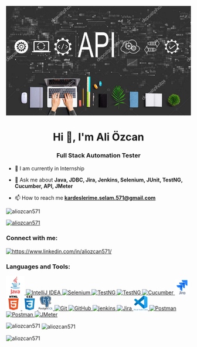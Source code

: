 <img src="https://github.com/Aliozcan571/Aliozcan571/blob/main/Screenshot_9.png?raw=true">

<h1 align="center">Hi 👋, I'm Ali Özcan</h1>
<h3 align="center">Full Stack Automation Tester</h3>


- 🌱 I am currently in Internship

- 💬 Ask me about **Java, JDBC, Jira, Jenkins, Selenium, JUnit, TestNG, Cucumber, API, JMeter**

- 📫 How to reach me **kardeslerime.selam.571@gmail.com**

<p align="left"> <img src="https://komarev.com/ghpvc/?username=aliozcan571&label=Profile%20views&color=0e75b6&style=flat" alt="aliozcan571" /> </p>

<p align="left"> <a href="https://github.com/ryo-ma/github-profile-trophy"><img src="https://github-profile-trophy.vercel.app/?username=aliozcan571" alt="aliozcan571" /></a> </p>

<h3 align="left">Connect with me:</h3>
<p align="left">
<a href="https://linkedin.com/in/aliozcan571" target="blank"><img align="center" src="https://raw.githubusercontent.com/rahuldkjain/github-profile-readme-generator/master/src/images/icons/Social/linked-in-alt.svg" alt="https://www.linkedin.com/in/aliozcan571/" height="30" width="40" /></a>
    </p>


<h3 align="left">Languages and Tools:</h3>
<p align="left"> 
    <a href="https://www.java.com" target="_blank" rel="noreferrer">
        <img src="https://raw.githubusercontent.com/devicons/devicon/master/icons/java/java-original-wordmark.svg" alt="Java" width="50" height="50"/>
    </a>
    <a href="https://www.jetbrains.com/idea/" target="_blank" rel="noreferrer">
    <img src="https://upload.wikimedia.org/wikipedia/commons/9/9c/IntelliJ_IDEA_Icon.svg" alt="IntelliJ IDEA" width="40" height="40"/>
    </a>
     <a href="https://www.selenium.dev" target="_blank" rel="noreferrer">
        <img src="https://www.svgrepo.com/show/354321/selenium.svg" alt="Selenium" width="40" height="40"/>
     </a>
    <a href="https://junit.org/" target="_blank" rel="noreferrer">
    <img src="https://user-images.githubusercontent.com/33158051/103466459-7524de80-4d13-11eb-96ba-f13e5409a18a.png" alt="TestNG" width="40" height="40"/>
    </a>
     <a href="https://testng.org/" target="_blank" rel="noreferrer">
    <img src="https://miro.medium.com/v2/resize:fit:1100/format:webp/1*4BHz11q6OIX4z8FqtZjjSg.png" alt="TestNG" width="60" height="50"/>
    </a>
    <a href="https://cucumber.io" target="_blank" rel="noreferrer">
        <img src="https://seeklogo.com/images/C/cucumber-logo-A5197CAD09-seeklogo.com.png" alt="Cucumber" width="110" height="45"/>
    </a>
    <a href="https://www.atlassian.com/software/jira" target="_blank" rel="noreferrer">
    <img src="https://github.com/devicons/devicon/blob/master/icons/jira/jira-original-wordmark.svg" alt="Jira" width="40" height="40"/>
    </a>
    <a href="https://developer.mozilla.org/en-US/docs/Web/HTML" target="_blank" rel="noreferrer">
        <img src="https://raw.githubusercontent.com/devicons/devicon/master/icons/html5/html5-original-wordmark.svg" alt="HTML5" width="40"                 height="40"/>
    </a>
    <a href="https://developer.mozilla.org/en-US/docs/Web/CSS" target="_blank" rel="noreferrer">
        <img src="https://raw.githubusercontent.com/devicons/devicon/master/icons/css3/css3-original-wordmark.svg" alt="CSS3" width="40" height="40"/>
    </a>
    <a href="https://www.postgresql.org" target="_blank" rel="noreferrer">
        <img src="https://raw.githubusercontent.com/devicons/devicon/master/icons/postgresql/postgresql-original-wordmark.svg" alt="PostgreSQL"             width="40" height="40"/>
    </a>
    <a href="https://git-scm.com/" target="_blank" rel="noreferrer">
        <img src="https://www.vectorlogo.zone/logos/git-scm/git-scm-icon.svg" alt="Git" width="40" height="40"/>
    </a>
    <a href="https://github.com/" target="_blank" rel="noreferrer">
        <img src="https://github.githubassets.com/images/modules/logos_page/GitHub-Mark.png" alt="GitHub" width="50" height="50"/>
    </a>
    <a href="https://www.jenkins.io" target="_blank" rel="noreferrer"> 
        <img src="https://www.vectorlogo.zone/logos/jenkins/jenkins-icon.svg" alt="jenkins" width="40" height="40"/> 
    </a>
    <a href="https://www.atlassian.com/software/jira" target="_blank" rel="noreferrer">
    <img src="https://www.vectorlogo.zone/logos/atlassian_jira/atlassian_jira-icon.svg" alt="Jira" width="40" height="40"/>
    </a>
    <a href="https://code.visualstudio.com/" target="_blank" rel="noreferrer">
    <img src="https://github.com/devicons/devicon/blob/master/icons/vscode/vscode-original-wordmark.svg" alt="Visual Studio Code" width="40"                 height="40"/>
    </a>
    <a href="https://www.postman.com/" target="_blank" rel="noreferrer">
    <img src="https://www.vectorlogo.zone/logos/getpostman/getpostman-icon.svg" alt="Postman" width="40" height="40"/>
    </a>
    <a href="https://www.postman.com/" target="_blank" rel="noreferrer">
    <img src="https://uxwing.com/wp-content/themes/uxwing/download/web-app-development/rest-api-icon.png" alt="Postman" width="40" height="40"/>
    </a>
    <a href="https://jmeter.apache.org/" target="_blank" rel="noreferrer">
    <img src="https://jmeter.apache.org/images/jmeter_square.png" alt="JMeter" width="50" height="60"/>
</a>
</p>

<p><img align="left" src="https://github-readme-stats.vercel.app/api/top-langs?username=aliozcan571&show_icons=true&locale=en&layout=compact" alt="aliozcan571" /></p>

<p>&nbsp;<img align="center" src="https://github-readme-stats.vercel.app/api?username=aliozcan571&show_icons=true&locale=en" alt="aliozcan571" /></p>

<p><img align="center" src="https://github-readme-streak-stats.herokuapp.com/?user=aliozcan571&" alt="aliozcan571" /></p>

